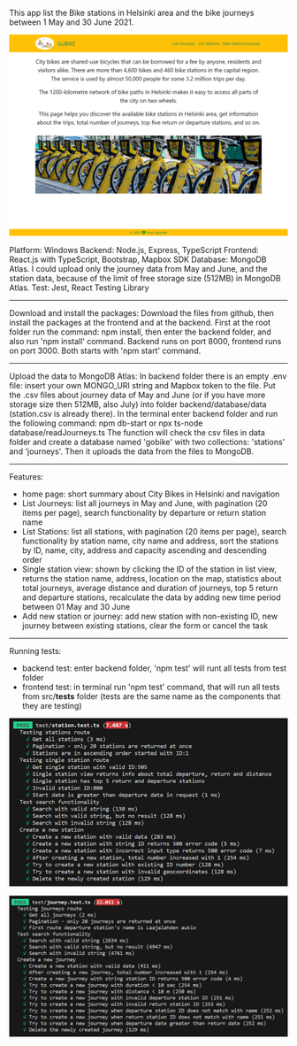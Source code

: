 This app list the Bike stations in Helsinki area and the bike journeys between 1 May and 30 June 2021.

![Home page picture](homepage.png)

Platform: Windows
Backend: Node.js, Express, TypeScript
Frontend: React.js with TypeScript, Bootstrap, Mapbox SDK
Database: MongoDB Atlas. I could upload only the journey data from May and June, and the station data, because of the limit of free storage size (512MB) in MongoDB Atlas.
Test: Jest, React Testing Library

---

Download and install the packages:
Download the files from github, then install the packages at the frontend and at the backend.
First at the root folder run the command: npm install, then enter the backend folder, and also run 'npm install' command.
Backend runs on port 8000, frontend runs on port 3000. Both starts with 'npm start' command.

---

Upload the data to MongoDB Atlas:
In backend folder there is an empty .env file: insert your own MONGO_URI string and Mapbox token to the file.
Put the .csv files about journey data of May and June (or if you have more storage size then 512MB, also July) into folder backend/database/data (station.csv is already there). In the terminal enter backend folder and run the following command: npm db-start or npx ts-node database/readJourneys.ts
The function will check the csv files in data folder and create a database named 'gobike' with two collections: 'stations' and 'journeys'. Then it uploads the data from the files to MongoDB.

---

Features:

- home page: short summary about City Bikes in Helsinki and navigation
- List Journeys: list all journeys in May and June, with pagination (20 items per page), search functionality by departure or return station name
- List Stations: list all stations, with pagination (20 items per page), search functionality by station name, city name and address, sort the stations by ID, name, city, address and capacity ascending and descending order
- Single station view: shown by clicking the ID of the station in list view, returns the station name, address, location on the map, statistics about total journeys, average distance and duration of journeys, top 5 return and departure stations, recalculate the data by adding new time period between 01 May and 30 June
- Add new station or journey: add new station with non-existing ID, new journey between existing stations, clear the form or cancel the task

---

Running tests:

- backend test: enter backend folder, 'npm test' will runt all tests from test folder
- frontend test: in terminal run 'npm test' command, that will run all tests from src/**tests** folder (tests are the same name as the components that they are testing)

![backend test result](test-stations.png)

![backend test result](test-journeys.png)
